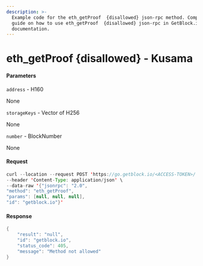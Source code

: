 ```yaml
---
description: >-
  Example code for the eth_getProof  {disallowed} json-rpc method. Сomplete
  guide on how to use eth_getProof  {disallowed} json-rpc in GetBlock.io Web3
  documentation.
---
```


# eth\_getProof {disallowed} - Kusama

#### Parameters

`address` - H160

None

`storageKeys` - Vector of H256

None

`number` - BlockNumber

None

#### Request

```java
curl --location --request POST 'https://go.getblock.io/<ACCESS-TOKEN>/' \
--header 'Content-Type: application/json' \ 
--data-raw '{"jsonrpc": "2.0",
"method": "eth_getProof",
"params": [null, null, null],
"id": "getblock.io"}'
```

#### Response

```java
{
    "result": "null",
    "id": "getblock.io",
    "status_code": 405,
    "message": "Method not allowed"
}
```
